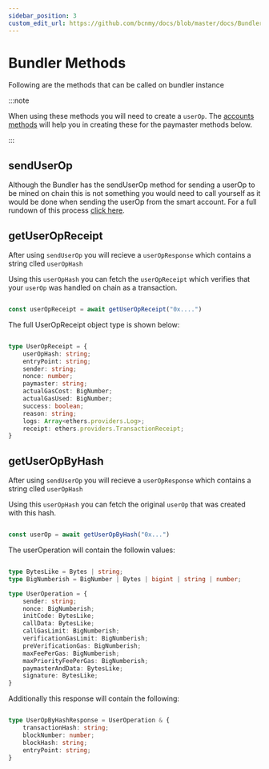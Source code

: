 ```yaml
---
sidebar_position: 3
custom_edit_url: https://github.com/bcnmy/docs/blob/master/docs/Bundler/integration.mdx
---
```

# Bundler Methods

Following are the methods that can be called on bundler instance

:::note

When using these methods you will need to create a `userOp`. The [accounts methods](/category/methods) will help you in creating these for the paymaster methods below. 

:::

## sendUserOp

Although the Bundler has the sendUserOp method for sending a userOp to be mined on chain this is not something you would need to call yourself as it would be done when sending the userOp from the smart account. For a full rundown of this process [click here](/Account/methods/userOpMethods). 

## getUserOpReceipt

After using `sendUserOp` you will recieve a `userOpResponse` which contains a string clled `userOpHash`

Using this `userOpHash` you can fetch the `userOpReceipt` which verifies that your `userOp` was handled on chain as a transaction. 

```ts

const userOpReceipt = await getUserOpReceipt("0x....")

```

The full UserOpReceipt object type is shown below: 

```ts

type UserOpReceipt = {
    userOpHash: string;
    entryPoint: string;
    sender: string;
    nonce: number;
    paymaster: string;
    actualGasCost: BigNumber;
    actualGasUsed: BigNumber;
    success: boolean;
    reason: string;
    logs: Array<ethers.providers.Log>;
    receipt: ethers.providers.TransactionReceipt;
}
```


## getUserOpByHash

After using `sendUserOp` you will recieve a `userOpResponse` which contains a string clled `userOpHash`

Using this `userOpHash` you can fetch the original `userOp` that was created with this hash. 

```ts

const userOp = await getUserOpByHash("0x...")

```

The userOperation will contain the followin values: 


```ts

type BytesLike = Bytes | string;
type BigNumberish = BigNumber | Bytes | bigint | string | number;

type UserOperation = {
    sender: string;
    nonce: BigNumberish;
    initCode: BytesLike;
    callData: BytesLike;
    callGasLimit: BigNumberish;
    verificationGasLimit: BigNumberish;
    preVerificationGas: BigNumberish;
    maxFeePerGas: BigNumberish;
    maxPriorityFeePerGas: BigNumberish;
    paymasterAndData: BytesLike;
    signature: BytesLike;
}

```

Additionally this response will contain the following: 

```ts

type UserOpByHashResponse = UserOperation & {
    transactionHash: string;
    blockNumber: number;
    blockHash: string;
    entryPoint: string;
}

```
